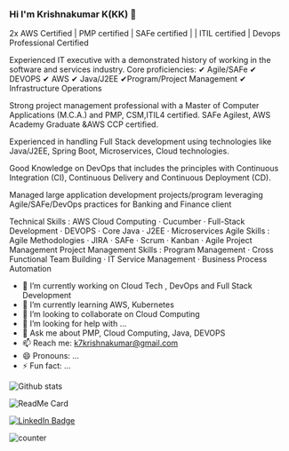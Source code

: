 ### Hi I'm Krishnakumar K(KK) 👋

2x AWS Certified | PMP certified | SAFe certified | | ITIL certified | Devops Professional Certified 

Experienced IT executive with a demonstrated history of working in the software and services industry. 
Core proficiencies: ✔ Agile/SAFe ✔ DEVOPS ✔ AWS ✔ Java/J2EE ✔Program/Project Management ✔ Infrastructure Operations 

Strong project management professional with a Master of Computer Applications (M.C.A.) and PMP, CSM,ITIL4 certified. SAFe Agilest, AWS Academy Graduate &AWS CCP certified.

Experienced in handling Full Stack development using technologies like Java/J2EE, Spring Boot, Microservices, Cloud technologies.

Good Knowledge on DevOps that includes the principles with Continuous Integration (CI), Continuous Delivery and Continuous Deployment (CD).

Managed large application development projects/program leveraging Agile/SAFe/DevOps practices for Banking and Finance client

Technical Skills          :    AWS Cloud Computing · Cucumber · Full-Stack Development · DEVOPS · Core Java ·  J2EE · Microservices
Agile  Skills             :    Agile Methodologies · JIRA  · SAFe · Scrum · Kanban  · Agile Project Management 
Project Management Skills :    Program Management  · Cross Functional Team Building ·  IT Service Management  ·  Business Process Automation


- 🔭 I’m currently working on  Cloud Tech , DevOps and Full Stack Development 
- 🌱 I’m currently learning AWS, Kubernetes
- 👯 I’m looking to collaborate on Cloud Computing
- 🤔 I’m looking for help with ...
- 💬 Ask me about PMP, Cloud Computing, Java, DEVOPS
- 📫 Reach me: k7krishnakumar@gmail.com
- 😄 Pronouns: ...
- ⚡ Fun fact: ...


![Github stats](https://github-readme-stats.vercel.app/api?username=k7krishna)

![ReadMe Card](https://github-readme-stats.vercel.app/api/pin/?username=k7krishna&repo=YourRepositoryName)

<div id="badges">
  <a href="https://www.linkedin.com/in/krishnakumar-k-pmp/">
    <img src="https://img.shields.io/badge/LinkedIn-blue?style=for-the-badge&logo=linkedin&logoColor=white" alt="LinkedIn Badge"/>
  </a>
  <!-- <a href="your-youtube-URL">
    <img src="https://img.shields.io/badge/YouTube-red?style=for-the-badge&logo=youtube&logoColor=white" alt="Youtube Badge"/>
  </a>
  <a href="your-twitter-URL">
    <img src="https://img.shields.io/badge/Twitter-blue?style=for-the-badge&logo=twitter&logoColor=white" alt="Twitter Badge"/>
  </a>  -->
</div>

![counter](https://enqjxs37ekfiikl.m.pipedream.net)

